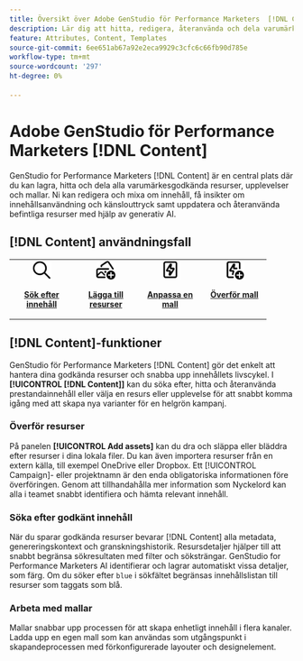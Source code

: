 ```yaml
---
title: Översikt över Adobe GenStudio för Performance Marketers  [!DNL Content]
description: Lär dig att hitta, redigera, återanvända och dela varumärkesgodkända resurser på en och samma intuitiva portal.
feature: Attributes, Content, Templates
source-git-commit: 6ee651ab67a92e2eca9929c3cfc6c66fb90d785e
workflow-type: tm+mt
source-wordcount: '297'
ht-degree: 0%

---
```



# Adobe GenStudio för Performance Marketers [!DNL Content]

GenStudio for Performance Marketers [!DNL Content] är en central plats där du kan lagra, hitta och dela alla varumärkesgodkända resurser, upplevelser och mallar. Ni kan redigera och mixa om innehåll, få insikter om innehållsanvändning och känslouttryck samt uppdatera och återanvända befintliga resurser med hjälp av generativ AI.

## [!DNL Content] användningsfall

<table style="table-layout:fixed">
<tr style="border: 0;">
   <td align="center" valign="top" width="100">
      <a href="../content/manage-assets.md#search">
         <img alt="förstorare" src="../../assets/icons/icon-search.png" width="35">
      </a>
      <p>
         <a href="../content/manage-assets.md#search">
         <strong>Sök efter innehåll </strong>
         </a>
      </p>
   </td>
   <td align="center" valign="top" width="100">
      <a href="../content/manage-assets.md">
         <img alt="bilder med plustecken" src="../../assets/icons/icon-addContent.png" width="35">
      </a>
      <p>
         <a href="../content/manage-assets.md">
         <strong> Lägga till resurser </strong>
         </a>
      </p>
   </td>
   <td align="center" valign="top" width="100">
      <a href="../content/customize-template.md">
         <img alt="blixt på resurs" src="../../assets/icons/icon-template.png" width="35">
      </a>
      <p>
         <a href="../content/customize-template.md">
         <strong> Anpassa en mall </strong>
         </a>
      </p>
   </td>
   <td align="center" valign="top" width="100">
      <a href="../content/use-templates.md">
         <img alt="blixt på resurs med plustecken" src="../../assets/icons/icon-addTemplate.png" width="35">
      </a>
      <p>
         <a href="../content/use-templates.md#upload-a-template">
         <strong> Överför mall </strong>
         </a>
      </p>
   </td>
</tr>
</table>

## [!DNL Content]-funktioner

GenStudio för Performance Marketers [!DNL Content] gör det enkelt att hantera dina godkända resurser och snabba upp innehållets livscykel. I **[!UICONTROL [!DNL Content]]** kan du söka efter, hitta och återanvända prestandainnehåll eller välja en resurs eller upplevelse för att snabbt komma igång med att skapa nya varianter för en helgrön kampanj.

### Överför resurser

På panelen **[!UICONTROL Add assets]** kan du dra och släppa eller bläddra efter resurser i dina lokala filer. Du kan även importera resurser från en extern källa, till exempel OneDrive eller Dropbox. Ett [!UICONTROL Campaign]- eller projektnamn är den enda obligatoriska informationen före överföringen. Genom att tillhandahålla mer information som Nyckelord kan alla i teamet snabbt identifiera och hämta relevant innehåll.

### Söka efter godkänt innehåll

När du sparar godkända resurser bevarar [!DNL Content] alla metadata, genereringskontext och granskningshistorik. Resursdetaljer hjälper till att snabbt begränsa sökresultaten med filter och söksträngar. GenStudio for Performance Marketers AI identifierar och lagrar automatiskt vissa detaljer, som färg. Om du söker efter `blue` i sökfältet begränsas innehållslistan till resurser som taggats som blå.

### Arbeta med mallar

Mallar snabbar upp processen för att skapa enhetligt innehåll i flera kanaler. Ladda upp en egen mall som kan användas som utgångspunkt i skapandeprocessen med förkonfigurerade layouter och designelement.
